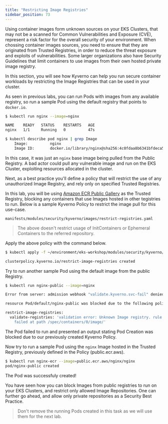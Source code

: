 ```yaml
---
title: "Restricting Image Registries"
sidebar_position: 73
---
```


Using container images form unknown sources on your EKS Clusters, that may not be a scanned for Common Vulnerabilities and Exposure (CVE), represent a risk factor for the overall security of your environment. When chossing container images sources, you need to ensure that they are originated from Trusted Registries, in order to reduce the threat exposure and exploits of vulnerabilities. Some larger organizations also have Security Guidelines that limit containers to use images from their own hosted private image registry.

In this section, you will see how Kyverno can help you run secure container workloads by restricting the Image Registries that can be used in your cluster.

As seen in previous labs, you can run Pods with images from any available registry, so run a sample Pod using the default registry that points to `docker.io`.

```bash
$ kubectl run nginx --image=nginx

NAME    READY   STATUS    RESTARTS   AGE
nginx   1/1     Running   0          47s

$ kubectl describe pod nginx | grep Image
    Image:          nginx
    Image ID:       docker.io/library/nginx@sha256:4c0fdaa8b6341bfdeca5f18f7837462c80cff90527ee35ef185571e1c327beac
```

In this case, it was just an `nginx` base image being pulled from the Public Registry. A bad actor could pull any vulnerable image and run on the EKS Cluster, exploiting resources allocated in the cluster.

Next, as a best practice you'll define a policy that will restrict the use of any unauthorized Image Registry, and rely only on specified Trusted Registries.

In this lab, you will be using [Amazon ECR Public Gallery](https://public.ecr.aws/) as the Trusted Registry, blocking any containers that use Images hosted in other tegistries to run. Below is a sample Kyverno Policy to restrict the image pull for this use-case.

```file
manifests/modules/security/kyverno/images/restrict-registries.yaml
```

> The above doesn't restrict usage of InitContainers or Ephemeral Containers to the referred repository.

Apply the above policy with the command below.

```bash
$ kubectl apply -f ~/environment/eks-workshop/modules/security/kyverno/images/restrict-registries.yaml

clusterpolicy.kyverno.io/restrict-image-registries created
```

Try to run another sample Pod using the default image from the public Registry.

```bash expectError=true
$ kubectl run nginx-public --image=nginx

Error from server: admission webhook "validate.kyverno.svc-fail" denied the request: 

resource Pod/default/nginx-public was blocked due to the following policies 

restrict-image-registries:
  validate-registries: 'validation error: Unknown Image registry. rule validate-registries
    failed at path /spec/containers/0/image/'
```

The Pod failed to run and presented an output stating Pod Creation was blocked due to our previously created Kyverno Policy.

Now try to run a sample Pod using the `nginx` Image hosted in the Trusted Registry, previously defined in the Policy (public.ecr.aws).

```bash
$ kubectl run nginx-ecr --image=public.ecr.aws/nginx/nginx
pod/nginx-public created
```

The Pod was successfuly created!

You have seen how you can block Images from public registries to run on your EKS Clusters, and restrict only allowed Image Repositories. One can further go ahead, and allow only private repositories as a Security Best Practice.

> Don't remove the running Pods created in this task as we will use them for the next lab.
